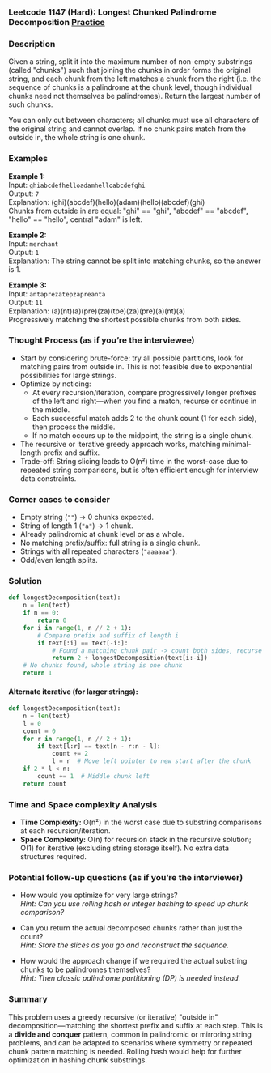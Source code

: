 ### Leetcode 1147 (Hard): Longest Chunked Palindrome Decomposition [Practice](https://leetcode.com/problems/longest-chunked-palindrome-decomposition)

### Description  
Given a string, split it into the maximum number of non-empty substrings (called "chunks") such that joining the chunks in order forms the original string, and each chunk from the left matches a chunk from the right (i.e. the sequence of chunks is a palindrome at the chunk level, though individual chunks need not themselves be palindromes). Return the largest number of such chunks.

You can only cut between characters; all chunks must use all characters of the original string and cannot overlap. If no chunk pairs match from the outside in, the whole string is one chunk.

### Examples  

**Example 1:**  
Input: `ghiabcdefhelloadamhelloabcdefghi`  
Output: `7`  
Explanation: (ghi)(abcdef)(hello)(adam)(hello)(abcdef)(ghi)  
Chunks from outside in are equal: "ghi" == "ghi", "abcdef" == "abcdef", "hello" == "hello", central "adam" is left.

**Example 2:**  
Input: `merchant`  
Output: `1`  
Explanation: The string cannot be split into matching chunks, so the answer is 1.

**Example 3:**  
Input: `antaprezatepzapreanta`  
Output: `11`  
Explanation: (a)(nt)(a)(pre)(za)(tpe)(za)(pre)(a)(nt)(a)  
Progressively matching the shortest possible chunks from both sides.

### Thought Process (as if you’re the interviewee)  
- Start by considering brute-force: try all possible partitions, look for matching pairs from outside in. This is not feasible due to exponential possibilities for large strings.  
- Optimize by noticing:  
  - At every recursion/iteration, compare progressively longer prefixes of the left and right—when you find a match, recurse or continue in the middle.  
  - Each successful match adds 2 to the chunk count (1 for each side), then process the middle.  
  - If no match occurs up to the midpoint, the string is a single chunk.  
- The recursive or iterative greedy approach works, matching minimal-length prefix and suffix.  
- Trade-off: String slicing leads to O(n²) time in the worst-case due to repeated string comparisons, but is often efficient enough for interview data constraints.

### Corner cases to consider  
- Empty string (`""`) → 0 chunks expected.
- String of length 1 (`"a"`) → 1 chunk.
- Already palindromic at chunk level or as a whole.
- No matching prefix/suffix: full string is a single chunk.
- Strings with all repeated characters (`"aaaaaa"`).
- Odd/even length splits.

### Solution

```python
def longestDecomposition(text):
    n = len(text)
    if n == 0:
        return 0
    for i in range(1, n // 2 + 1):
        # Compare prefix and suffix of length i
        if text[:i] == text[-i:]:
            # Found a matching chunk pair -> count both sides, recurse for the middle part
            return 2 + longestDecomposition(text[i:-i])
    # No chunks found, whole string is one chunk
    return 1
```
#### Alternate iterative (for larger strings):

```python
def longestDecomposition(text):
    n = len(text)
    l = 0
    count = 0
    for r in range(1, n // 2 + 1):
        if text[l:r] == text[n - r:n - l]:
            count += 2
            l = r  # Move left pointer to new start after the chunk
    if 2 * l < n:
        count += 1  # Middle chunk left
    return count
```

### Time and Space complexity Analysis  

- **Time Complexity:** O(n²) in the worst case due to substring comparisons at each recursion/iteration.
- **Space Complexity:** O(n) for recursion stack in the recursive solution; O(1) for iterative (excluding string storage itself). No extra data structures required.

### Potential follow-up questions (as if you’re the interviewer)  

- How would you optimize for very large strings?  
  *Hint: Can you use rolling hash or integer hashing to speed up chunk comparison?*

- Can you return the actual decomposed chunks rather than just the count?  
  *Hint: Store the slices as you go and reconstruct the sequence.*

- How would the approach change if we required the actual substring chunks to be palindromes themselves?  
  *Hint: Then classic palindrome partitioning (DP) is needed instead.*

### Summary
This problem uses a greedy recursive (or iterative) "outside in" decomposition—matching the shortest prefix and suffix at each step. This is a **divide and conquer** pattern, common in palindromic or mirroring string problems, and can be adapted to scenarios where symmetry or repeated chunk pattern matching is needed. Rolling hash would help for further optimization in hashing chunk substrings.